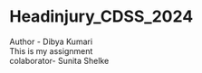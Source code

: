 # Headinjury_CDSS_2024
Author - Dibya Kumari
<br> This is my assignment
<br> colaborator- Sunita Shelke 

